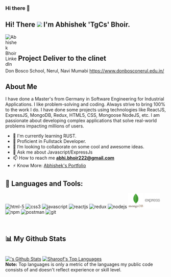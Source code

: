 ### Hi there 👋

<!--
**Abhibhoir222/Abhibhoir222** is a ✨ _special_ ✨ repository because its `README.md` (this file) appears on your GitHub profile.

Here are some ideas to get you started:

- 🔭 I’m currently working on ...
- 🌱 I’m currently learning ...
- 👯 I’m looking to collaborate on ...
- 🤔 I’m looking for help with ...
- 💬 Ask me about ...
- 📫 How to reach me: ...
- 😄 Pronouns: ...
- ⚡ Fun fact: ...
-->
<!-- **Abhibhoir222/Abhibhoir222** is a ✨ _special_ ✨ repository because its `README.md` (this file) appears on your GitHub profile. -->
## Hi! There  <img src="https://media.giphy.com/media/hvRJCLFzcasrR4ia7z/giphy.gif" width="25px"> I'm Abhishek 'TgCs' Bhoir.

<a href="https://www.linkedin.com/in/abhishek-bhoir-0a242212b/">
  <img align="left" alt="Abhishek Bhoir LinkedIn" width="40px" src="https://img.icons8.com/color/48/linkedin.png" />
</a>
<!-- <a href="https://twitter.com/Sharoof_Khan73">
  <img align="left" alt="Sharoof Khan | Twitter" width="40px" src="https://raw.githubusercontent.com/peterthehan/peterthehan/master/assets/twitter.svg" />
</a> -->

<br/>
<br/>

## Project Deliver to the clinet 
Don Bosco School, Nerul, Navi Mumabi https://www.donbosconerul.edu.in/


## About Me
I have done a Master's from Germany in Software Engineering for Industrial Applications. I like problem-solving and coding. Always strive to bring 100% to the work I do. I have done some projects using technologies like ReactJS, ExpressJS, MongoDB, Redux, HTML5, CSS, Mongoose NodeJS, etc. I am passionate about developing complex applications that solve real-world problems impacting millions of users.


- 🌱 I'm currently learning RUST.
- 🔭 Proficient in Fullstack Developer.
- 👯 I’m looking to collaborate on some cool and awesome ideas.
- 💬 Ask me about Javascript/ExpressJs 
-  📫 How to reach me **abhi.bhoir222@gmail.com**
- ⚡ Know More: <a href="https://porthfolioabhishekbhoir.vercel.app/" target = "_blank">Abhishek's Portfolio</a> 

## 🚀 Languages and Tools:

<p align="left"> 
    <img src="https://img.icons8.com/color/48/000000/html-5.png" alt="html-5"/> 
    <img src="https://img.icons8.com/color/48/000000/css3.png" alt="css3"/>
    <img src="https://img.icons8.com/color/48/000000/javascript.png" alt="javascript"/>
    <img src="https://img.icons8.com/officel/80/000000/react.png" alt="reactjs"  width="48" height="48"/>
    <img src="https://img.icons8.com/color/48/000000/redux.png" alt="redux"/>
    <img src="https://img.icons8.com/color/48/000000/nodejs.png" alt="nodejs"/> 
    <img src="https://raw.githubusercontent.com/devicons/devicon/master/icons/mongodb/mongodb-original-wordmark.svg" alt="mongodb" width="48" height="48"/>
    <img src="https://raw.githubusercontent.com/devicons/devicon/master/icons/express/express-original-wordmark.svg" alt="express" width="48" height="48"/>
    <img src="https://img.icons8.com/color/48/000000/npm.png"  alt="npm"/>   
    <img src="https://www.vectorlogo.zone/logos/getpostman/getpostman-icon.svg" alt="postman" width="45" height="45" alt="postman"/>
    <img src="https://img.icons8.com/color/48/000000/git.png" alt="git"/>
    
</p>

<br/>

## 📊 My Github Stats

  <br/>
    <a href="https://github.com/Abhibhoir222/"><img alt="'s Github Stats" src="https://github-readme-stats.vercel.app/api?username=Abhibhoir222&show_icons=true&count_private=true&theme=react&hide_border=true&bg_color=0D1117" /></a>
  <a href="https://github.com/Abhibhoir222/"><img alt="Sharoof's Top Languages" src="https://github-readme-stats.vercel.app/api/top-langs/?username=Abhibhoir222&langs_count=8&count_private=true&layout=compact&theme=react&hide_border=true&bg_color=0D1117" /></a>
  <!-- [![Top Langs](https://github-readme-stats.vercel.app/api/top-langs/?username=Abhibhoir222)](https://github.com/Abhibhoir222/github-readme-stats) -->
  <!-- <a href = "https://github-readme-stats.vercel.app/api/top-langs/?username=Abhibhoir222"(https://github.com/Abhibhoir222/github-readme-stats) -->

  <br/>
  <b>Note:</b> Top languages is only a metric of the languages my public code consists of and doesn't reflect experience or skill level.
